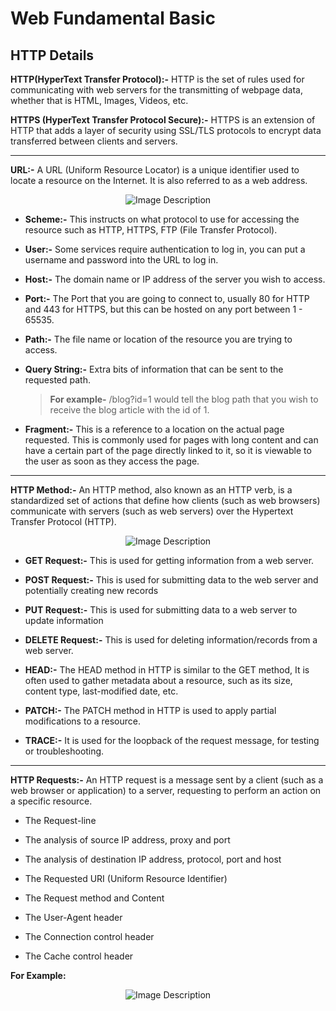 # **Web Fundamental Basic**  
## **HTTP Details**

**HTTP(HyperText Transfer Protocol):-** HTTP  is the set of rules used for communicating with web servers for the transmitting of webpage data, whether that is HTML, Images, Videos, etc.

**HTTPS (HyperText Transfer Protocol Secure):-** HTTPS is an extension of HTTP that adds a layer of security using SSL/TLS protocols to encrypt data transferred between clients and servers.

---

**URL:-** A URL (Uniform Resource Locator) is a unique identifier used to locate a resource on the Internet. It is also referred to as a web address.

<p align="center">
    <img src="https://miro.medium.com/v2/resize:fit:720/format:webp/1*cih496PZ5DyEubgfYUq3Zw.png" alt="Image Description" />
</p>

- **Scheme:-** This instructs on what protocol to use for accessing the resource such as HTTP, HTTPS, FTP (File Transfer Protocol).

- **User:-** Some services require authentication to log in, you can put a username and password into the URL to log in.

- **Host:-** The domain name or IP address of the server you wish to access.

- **Port:-** The Port that you are going to connect to, usually 80 for HTTP and 443 for HTTPS, but this can be hosted on any port between 1 - 65535.

- **Path:-** The file name or location of the resource you are trying to access.

- **Query String:-** Extra bits of information that can be sent to the requested path. 
 
    >**For example-** /blog?id=1 would tell the blog path that you wish to receive the blog article with the id of 1.

- **Fragment:-** This is a reference to a location on the actual page requested. This is commonly used for pages with long content and can have a certain part of the page directly linked to it, so it is viewable to the user as soon as they access the page.
---
**HTTP Method:-** An HTTP method, also known as an HTTP verb, is a standardized set of actions that define how clients (such as web browsers) communicate with servers (such as web servers) over the Hypertext Transfer Protocol (HTTP). 

<p align="center">
    <img src="https://storage.googleapis.com/dopingcloud/blog/en/2023/06/http-request-types.jpg.webp" alt="Image Description" />
</p>

- **GET Request:-** This is used for getting information from a web server.
  
- **POST Request:-** This is used for submitting data to the web server and potentially creating new records
  
- **PUT Request:-** This is used for submitting data to a web server to update information
  
- **DELETE Request:-** This is used for deleting information/records from a web server.
  
- **HEAD:-** The HEAD method in HTTP is similar to the GET method, It is often used to gather metadata about a resource, such as its size, content type, last-modified date, etc.
  
- **PATCH:-** The PATCH method in HTTP is used to apply partial modifications to a resource.
  
- **TRACE:-** It is used for the loopback of the request message, for testing or troubleshooting.

-----
**HTTP Requests:-** An HTTP request is a message sent by a client (such as a web browser or application) to a server, requesting to perform an action on a specific resource.

- The Request-line

- The analysis of source IP address, proxy and port

- The analysis of destination IP address, protocol, port and host

- The Requested URI (Uniform Resource Identifier)

- The Request method and Content

- The User-Agent header

- The Connection control header

- The Cache control header

 
 **For Example:**
</p>
<p align="center">
    <img src="https://www.oreilly.com/api/v2/epubs/9780596516680/files/httpatomoreillycomsourceoreillyimages2242227.png.jpg" alt="Image Description" />
</p>




